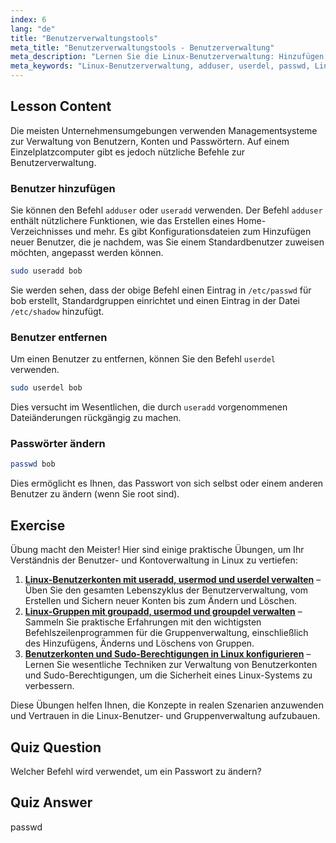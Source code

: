 ```yaml
---
index: 6
lang: "de"
title: "Benutzerverwaltungstools"
meta_title: "Benutzerverwaltungstools - Benutzerverwaltung"
meta_description: "Lernen Sie die Linux-Benutzerverwaltung: Hinzufügen, Entfernen und Ändern von Passwörtern mit den Befehlen useradd, userdel und passwd. Starten Sie mit diesem anfängerfreundlichen Leitfaden!"
meta_keywords: "Linux-Benutzerverwaltung, adduser, userdel, passwd, Linux-Tutorial, Linux für Anfänger, Benutzerkonten, Linux-Befehle"
---
```


## Lesson Content

Die meisten Unternehmensumgebungen verwenden Managementsysteme zur Verwaltung von Benutzern, Konten und Passwörtern. Auf einem Einzelplatzcomputer gibt es jedoch nützliche Befehle zur Benutzerverwaltung.

### Benutzer hinzufügen

Sie können den Befehl `adduser` oder `useradd` verwenden. Der Befehl `adduser` enthält nützlichere Funktionen, wie das Erstellen eines Home-Verzeichnisses und mehr. Es gibt Konfigurationsdateien zum Hinzufügen neuer Benutzer, die je nachdem, was Sie einem Standardbenutzer zuweisen möchten, angepasst werden können.

```bash
sudo useradd bob
```

Sie werden sehen, dass der obige Befehl einen Eintrag in `/etc/passwd` für bob erstellt, Standardgruppen einrichtet und einen Eintrag in der Datei `/etc/shadow` hinzufügt.

### Benutzer entfernen

Um einen Benutzer zu entfernen, können Sie den Befehl `userdel` verwenden.

```bash
sudo userdel bob
```

Dies versucht im Wesentlichen, die durch `useradd` vorgenommenen Dateiänderungen rückgängig zu machen.

### Passwörter ändern

```bash
passwd bob
```

Dies ermöglicht es Ihnen, das Passwort von sich selbst oder einem anderen Benutzer zu ändern (wenn Sie root sind).

## Exercise

Übung macht den Meister! Hier sind einige praktische Übungen, um Ihr Verständnis der Benutzer- und Kontoverwaltung in Linux zu vertiefen:

1. **[Linux-Benutzerkonten mit useradd, usermod und userdel verwalten](https://labex.io/de/labs/comptia-manage-linux-user-accounts-with-useradd-usermod-and-userdel-590837)** – Üben Sie den gesamten Lebenszyklus der Benutzerverwaltung, vom Erstellen und Sichern neuer Konten bis zum Ändern und Löschen.
2. **[Linux-Gruppen mit groupadd, usermod und groupdel verwalten](https://labex.io/de/labs/comptia-manage-linux-groups-with-groupadd-usermod-and-groupdel-590836)** – Sammeln Sie praktische Erfahrungen mit den wichtigsten Befehlszeilenprogrammen für die Gruppenverwaltung, einschließlich des Hinzufügens, Änderns und Löschens von Gruppen.
3. **[Benutzerkonten und Sudo-Berechtigungen in Linux konfigurieren](https://labex.io/de/labs/comptia-configure-user-accounts-and-sudo-privileges-in-linux-590856)** – Lernen Sie wesentliche Techniken zur Verwaltung von Benutzerkonten und Sudo-Berechtigungen, um die Sicherheit eines Linux-Systems zu verbessern.

Diese Übungen helfen Ihnen, die Konzepte in realen Szenarien anzuwenden und Vertrauen in die Linux-Benutzer- und Gruppenverwaltung aufzubauen.

## Quiz Question

Welcher Befehl wird verwendet, um ein Passwort zu ändern?

## Quiz Answer

passwd
